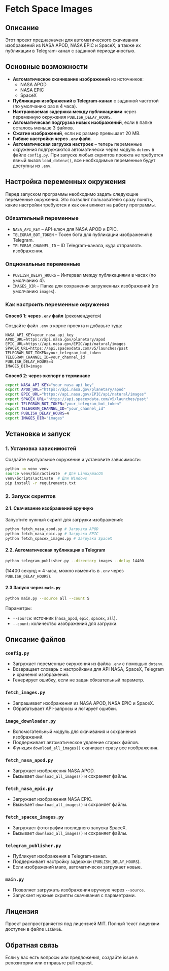 # Fetch Space Images

## Описание
Этот проект предназначен для автоматического скачивания изображений из NASA APOD, NASA EPIC и SpaceX, а также их публикации в Telegram-канал с заданной периодичностью.

## Основные возможности
- **Автоматическое скачивание изображений** из источников:
  - NASA APOD
  - NASA EPIC
  - SpaceX
- **Публикация изображений в Telegram-канал** с заданной частотой (по умолчанию раз в 4 часа).
- **Настраиваемая задержка между публикациями** через переменную окружения `PUBLISH_DELAY_HOURS`.
- **Автоматическая подгрузка новых изображений**, если в папке осталось меньше 3 файлов.
- **Сжатие изображений**, если их размер превышает 20 MB.
- **Гибкие настройки через `.env` файл**.
- **Автоматическая загрузка настроек** – теперь переменные окружения подгружаются автоматически через модуль `dotenv` в файле `config.py`. При запуске любых скриптов проекта не требуется явный вызов `load_dotenv()`, все необходимые переменные будут доступны из `.env`.

## Настройка переменных окружения

Перед запуском программы необходимо задать следующие переменные окружения. Это позволит пользователю сразу понять, какие настройки требуются и как они влияют на работу программы.

### **Обязательный переменные**
- `NASA_API_KEY` – API-ключ для NASA APOD и EPIC.
- `TELEGRAM_BOT_TOKEN` – Токен бота для публикации изображений в Telegram.
- `TELEGRAM_CHANNEL_ID` – ID Telegram-канала, куда отправлять изображения.

### **Опциональные переменные**
- `PUBLISH_DELAY_HOURS` – Интервал между публикациями в часах (по умолчанию 4).
- `IMAGES_DIR` – Папка для сохранения загруженных изображений (по умолчанию `images`).

### **Как настроить переменные окружения**

**Способ 1: через `.env` файл** (рекомендуется)

Создайте файл `.env` в корне проекта и добавьте туда:

```dotenv
NASA_API_KEY=your_nasa_api_key
APOD_URL=https://api.nasa.gov/planetary/apod
EPIC_URL=https://api.nasa.gov/EPIC/api/natural/images
SPACEX_URL=https://api.spacexdata.com/v5/launches/past
TELEGRAM_BOT_TOKEN=your_telegram_bot_token
TELEGRAM_CHANNEL_ID=your_channel_id
PUBLISH_DELAY_HOURS=4
IMAGES_DIR=image
```

**Способ 2: через экспорт в терминале**

```sh
export NASA_API_KEY="your_nasa_api_key"
export APOD_URL="https://api.nasa.gov/planetary/apod"
export EPIC_URL="https://api.nasa.gov/EPIC/api/natural/images"
export SPACEX_URL="https://api.spacexdata.com/v5/launches/past"
export TELEGRAM_BOT_TOKEN="your_telegram_bot_token"
export TELEGRAM_CHANNEL_ID="your_channel_id"
export PUBLISH_DELAY_HOURS=4
export IMAGES_DIR="images"
```

## Установка и запуск

### 1. Установка зависимостей
Создайте виртуальное окружение и установите зависимости:
```sh
python -m venv venv
source venv/bin/activate  # Для Linux/macOS
venv\Scripts\activate  # Для Windows
pip install -r requirements.txt
```

### 2. Запуск скриптов

#### 2.1. Скачивание изображений вручную
Запустите нужный скрипт для загрузки изображений:
```sh
python fetch_nasa_apod.py # Загрузка APOD
python fetch_nasa_epic.py # Загрузка EPIC
python fetch_spacex_images.py # Загрузка SpaceX
```

#### 2.2. Автоматическая публикация в Telegram
```sh
python telegram_publisher.py --directory images --delay 14400
```
(14400 секунд = 4 часа, можно изменить в `.env` через `PUBLISH_DELAY_HOURS`).

#### 2.3 Запуск через `main.py`
```sh
python main.py --source all --count 5
```
Параметры:
- `--source`: источник (`nasa_apod`, `epic`, `spacex`, `all`).
- `--count`: количество изображений для загрузки.

## Описание файлов

### `config.py`
- Загружает переменные окружения из файла `.env` с помощью `dotenv`.
- Возвращает словарь с настройками для API NASA, SpaceX, Telegram и хранения изображений.
- Генерирует ошибку, если не задан обязательный параметр.

### `fetch_images.py`
- Запрашивает изображения из NASA APOD, NASA EPIC и SpaceX.
- Обрабатывает API-запросы и логирует ошибки.

### `image_downloader.py`
- Вспомогательный модуль для скачивания и сохранения изображений.
- Поддерживает автоматическое удаление старых файлов.
- Функция `download_all_images()` скачивает сразу все изображения.

### `fetch_nasa_apod.py`
- Загружает изображения NASA APOD.
- Вызывает `download_all_images()` и сохраняет файлы.

### `fetch_nasa_epic.py`
- Загружает изображения NASA EPIC.
- Вызывает `download_all_images()` и сохраняет файлы.

### `fetch_spacex_images.py`
- Загружает фотографии последнего запуска SpaceX.
- Вызывает `download_all_images()` и сохраняет файлы.

### `telegram_publisher.py`
- Публикует изображения в Telegram-канал.
- Поддерживает настройку задержки (`PUBLISH_DELAY_HOURS`).
- Если изображений мало, автоматически загружает новые.

### `main.py`
- Позволяет загружать изображения вручную через `--source`.
- Запускает нужные скрипты скачивания с параметрами.

## Лицензия
Проект распространяется под лицензией MIT. Полный текст лицензии доступен в файле `LICENSE`.

## Обратная связь
Если у вас есть вопросы или предложения, создайте issue в репозитории или отправьте pull request.
